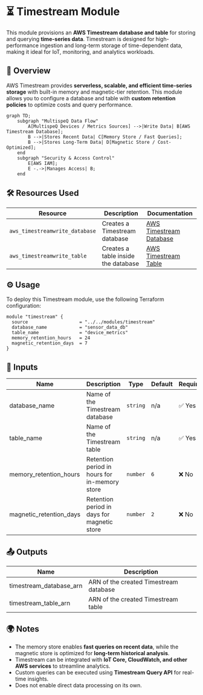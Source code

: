 # ⏳ Timestream Module

This module provisions an **AWS Timestream database and table** for storing and querying **time-series data**. Timestream is designed for high-performance ingestion and long-term storage of time-dependent data, making it ideal for IoT, monitoring, and analytics workloads.

## 📖 Overview

AWS Timestream provides **serverless, scalable, and efficient time-series storage** with built-in memory and magnetic-tier retention. This module allows you to configure a database and table with **custom retention policies** to optimize costs and query performance.

```mermaid
graph TD;
    subgraph "MultispeQ Data Flow"
        A[MultispeQ Devices / Metrics Sources] -->|Write Data| B[AWS Timestream Database];
        B -->|Stores Recent Data| C[Memory Store / Fast Queries];
        B -->|Stores Long-Term Data| D[Magnetic Store / Cost-Optimized];
    end
    subgraph "Security & Access Control"
        E[AWS IAM];
        E -.->|Manages Access| B;
    end
```

## 🛠 Resources Used

| Resource                       | Description                         | Documentation                                                                                                                   |
| ------------------------------ | ----------------------------------- | ------------------------------------------------------------------------------------------------------------------------------- |
| `aws_timestreamwrite_database` | Creates a Timestream database       | [AWS Timestream Database](https://registry.terraform.io/providers/hashicorp/aws/latest/docs/resources/timestreamwrite_database) |
| `aws_timestreamwrite_table`    | Creates a table inside the database | [AWS Timestream Table](https://registry.terraform.io/providers/hashicorp/aws/latest/docs/resources/timestreamwrite_table)       |

## ⚙️ Usage

To deploy this Timestream module, use the following Terraform configuration:

```hcl
module "timestream" {
  source                   = "../../modules/timestream"
  database_name            = "sensor_data_db"
  table_name               = "device_metrics"
  memory_retention_hours   = 24
  magnetic_retention_days  = 7
}
```

## 🔑 Inputs

| Name                    | Description                                   | Type     | Default | Required |
| ----------------------- | --------------------------------------------- | -------- | ------- | -------- |
| database_name           | Name of the Timestream database               | `string` | n/a     | ✅ Yes   |
| table_name              | Name of the Timestream table                  | `string` | n/a     | ✅ Yes   |
| memory_retention_hours  | Retention period in hours for in-memory store | `number` | `6`     | ❌ No    |
| magnetic_retention_days | Retention period in days for magnetic store   | `number` | `2`     | ❌ No    |

## 📤 Outputs

| Name                    | Description                            |
| ----------------------- | -------------------------------------- |
| timestream_database_arn | ARN of the created Timestream database |
| timestream_table_arn    | ARN of the created Timestream table    |

## 🌍 Notes

- The memory store enables **fast queries on recent data**, while the magnetic store is optimized for **long-term historical analysis**.
- Timestream can be integrated with **IoT Core, CloudWatch, and other AWS services** to streamline analytics.
- Custom queries can be executed using **Timestream Query API** for real-time insights.
- Does not enable direct data processing on its own.
